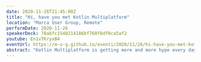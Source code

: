 ```yaml
---
date: 2020-11-26T21:45:00Z
title: "Hi, have you met Kotlin Multiplatform"
location: "Marca User Group, Remote"
performDate: 2020-11-26
speakerDeck: 70abfc1540214186bf760f8df0ca5af2
youtube: En1vTKryxB4
eventUrl: https://m-u-g.github.io/eventi/2020/11/26/hi-have-you-met-kotlin-multiplatform.html
abstract: "Kotlin Multiplatform is getting more and more hype every day, even if it's still in alpha. We constantly read of new companies and teams that are trying KMP for experiments and production projects alike. And we're left wondering: it safe to do so? Why picking KMP over any another cross-platform solution? How to approach it? And, most importantly, is it possible to start using it in existing projects?<br>In this talk, I'll answer to these questions, clarifying all the doubts and making you ready to use and love Kotlin Multiplatform."
---
```


